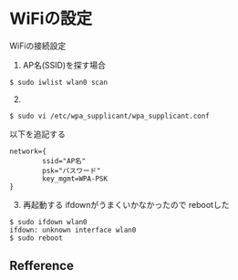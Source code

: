 WiFiの設定
======================================================================
WiFiの接続設定

1. AP名(SSID)を探す場合
```
$ sudo iwlist wlan0 scan
```

2. 
```
$ sudo vi /etc/wpa_supplicant/wpa_supplicant.conf
```
以下を追記する
```
network={
        ssid="AP名"
        psk="パスワード"
        key_mgmt=WPA-PSK
}
```

3. 再起動する
ifdownがうまくいかなかったので
rebootした
```
$ sudo ifdown wlan0
ifdown: unknown interface wlan0
$ sudo reboot
```

Refference
----------------------------------------------------------------------
[](https://)
